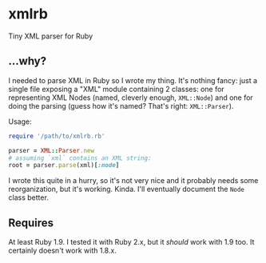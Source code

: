 # xmlrb
Tiny XML parser for Ruby

## ...why?
I needed to parse XML in Ruby so I wrote my thing. It's nothing fancy: just a single file
exposing a "XML" module containing 2 classes: one for representing XML Nodes (named, cleverly
enough, `XML::Node`) and one for doing the parsing (guess how it's named? That's right: 
`XML::Parser`).

Usage:

```ruby
require '/path/to/xmlrb.rb'

parser = XML::Parser.new
# assuming `xml` contains an XML string:
root = parser.parse(xml)[:node]
```

I wrote this quite in a hurry, so it's not very nice and it probably needs some
reorganization, but it's working. Kinda.
I'll eventually document the `Node` class better.

## Requires
At least Ruby 1.9. I tested it with Ruby 2.x, but it *should* work with 1.9 too. It certainly doesn't work with 1.8.x.
